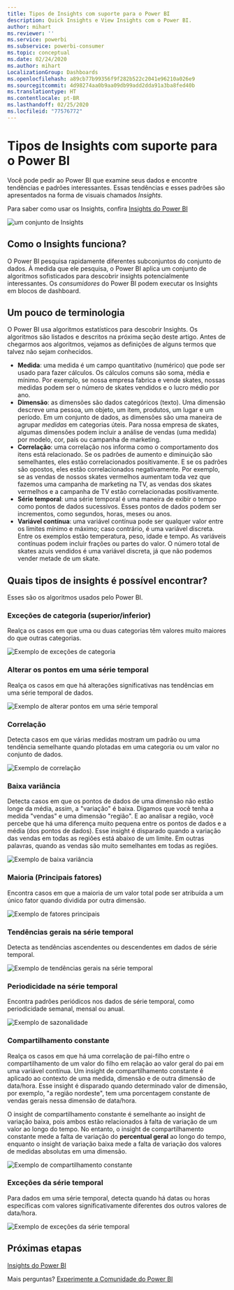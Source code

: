 ```yaml
---
title: Tipos de Insights com suporte para o Power BI
description: Quick Insights e View Insights com o Power BI.
author: mihart
ms.reviewer: ''
ms.service: powerbi
ms.subservice: powerbi-consumer
ms.topic: conceptual
ms.date: 02/24/2020
ms.author: mihart
LocalizationGroup: Dashboards
ms.openlocfilehash: a89cb77b99356f9f282b522c2041e96210a026e9
ms.sourcegitcommit: 4d98274aa0b9aa09db99add2dda91a3ba8fed40b
ms.translationtype: HT
ms.contentlocale: pt-BR
ms.lasthandoff: 02/25/2020
ms.locfileid: "77576772"
---
```

# <a name="types-of-insights-supported-by-power-bi"></a>Tipos de Insights com suporte para o Power BI

Você pode pedir ao Power BI que examine seus dados e encontre tendências e padrões interessantes. Essas tendências e esses padrões são apresentados na forma de visuais chamados *Insights*. 

Para saber como usar os Insights, confira [Insights do Power BI](end-user-insights.md)

![um conjunto de Insights](media/end-user-insight-types/power-bi-insight.png)

## <a name="how-does-insights-work"></a>Como o Insights funciona?
O Power BI pesquisa rapidamente diferentes subconjuntos do conjunto de dados. À medida que ele pesquisa, o Power BI aplica um conjunto de algoritmos sofisticados para descobrir insights potencialmente interessantes. Os *consumidores* do Power BI podem executar os Insights em blocos de dashboard.

## <a name="some-terminology"></a>Um pouco de terminologia
O Power BI usa algoritmos estatísticos para descobrir Insights. Os algoritmos são listados e descritos na próxima seção deste artigo. Antes de chegarmos aos algoritmos, vejamos as definições de alguns termos que talvez não sejam conhecidos. 

* **Medida**: uma medida é um campo quantitativo (numérico) que pode ser usado para fazer cálculos. Os cálculos comuns são soma, média e mínimo. Por exemplo, se nossa empresa fabrica e vende skates, nossas medidas podem ser o número de skates vendidos e o lucro médio por ano.  
* **Dimensão**: as dimensões são dados categóricos (texto). Uma dimensão descreve uma pessoa, um objeto, um item, produtos, um lugar e um período. Em um conjunto de dados, as dimensões são uma maneira de agrupar *medidas* em categorias úteis. Para nossa empresa de skates, algumas dimensões podem incluir a análise de vendas (uma medida) por modelo, cor, país ou campanha de marketing.   
* **Correlação**: uma correlação nos informa como o comportamento dos itens está relacionado.  Se os padrões de aumento e diminuição são semelhantes, eles estão correlacionados positivamente. E se os padrões são opostos, eles estão correlacionados negativamente. Por exemplo, se as vendas de nossos skates vermelhos aumentam toda vez que fazemos uma campanha de marketing na TV, as vendas dos skates vermelhos e a campanha de TV estão correlacionadas positivamente.
* **Série temporal**: uma série temporal é uma maneira de exibir o tempo como pontos de dados sucessivos. Esses pontos de dados podem ser incrementos, como segundos, horas, meses ou anos.  
* **Variável contínua**: uma variável contínua pode ser qualquer valor entre os limites mínimo e máximo; caso contrário, é uma variável discreta. Entre os exemplos estão temperatura, peso, idade e tempo. As variáveis contínuas podem incluir frações ou partes do valor. O número total de skates azuis vendidos é uma variável discreta, já que não podemos vender metade de um skate.  

## <a name="what-types-of-insights-can-you-find"></a>Quais tipos de insights é possível encontrar?
Esses são os algoritmos usados pelo Power BI. 

### <a name="category-outliers-topbottom"></a>Exceções de categoria (superior/inferior)
Realça os casos em que uma ou duas categorias têm valores muito maiores do que outras categorias.  

![Exemplo de exceções de categoria](./media/end-user-insight-types/pbi-auto-insight-types-category-outliers.png)

### <a name="change-points-in-a-time-series"></a>Alterar os pontos em uma série temporal
Realça os casos em que há alterações significativas nas tendências em uma série temporal de dados.

![Exemplo de alterar pontos em uma série temporal](./media/end-user-insight-types/pbi-auto-insight-types-changepoint.png)

### <a name="correlation"></a>Correlação
Detecta casos em que várias medidas mostram um padrão ou uma tendência semelhante quando plotadas em uma categoria ou um valor no conjunto de dados.

![Exemplo de correlação](./media/end-user-insight-types/pbi-auto-insight-types-correlation.png)

### <a name="low-variance"></a>Baixa variância
Detecta casos em que os pontos de dados de uma dimensão não estão longe da média, assim, a "variação" é baixa. Digamos que você tenha a medida "vendas" e uma dimensão "região". E ao analisar a região, você percebe que há uma diferença muito pequena entre os pontos de dados e a média (dos pontos de dados). Esse insight é disparado quando a variação das vendas em todas as regiões está abaixo de um limite. Em outras palavras, quando as vendas são muito semelhantes em todas as regiões.

![Exemplo de baixa variância](./media/end-user-insight-types/power-bi-low-variance.png)

### <a name="majority-major-factors"></a>Maioria (Principais fatores)
Encontra casos em que a maioria de um valor total pode ser atribuída a um único fator quando dividida por outra dimensão.  

![Exemplo de fatores principais](./media/end-user-insight-types/pbi-auto-insight-types-majority.png)

### <a name="overall-trends-in-time-series"></a>Tendências gerais na série temporal
Detecta as tendências ascendentes ou descendentes em dados de série temporal.

![Exemplo de tendências gerais na série temporal](./media/end-user-insight-types/pbi-auto-insight-types-trend.png)

### <a name="seasonality-in-time-series"></a>Periodicidade na série temporal
Encontra padrões periódicos nos dados de série temporal, como periodicidade semanal, mensal ou anual.

![Exemplo de sazonalidade](./media/end-user-insight-types/pbi-auto-insight-types-seasonality-new.png)

### <a name="steady-share"></a>Compartilhamento constante
Realça os casos em que há uma correlação de pai-filho entre o compartilhamento de um valor do filho em relação ao valor geral do pai em uma variável contínua. Um insight de compartilhamento constante é aplicado ao contexto de uma medida, dimensão e de outra dimensão de data/hora. Esse insight é disparado quando determinado valor de dimensão, por exemplo, "a região nordeste", tem uma porcentagem constante de vendas gerais nessa dimensão de data/hora.

O insight de compartilhamento constante é semelhante ao insight de variação baixa, pois ambos estão relacionados à falta de variação de um valor ao longo do tempo. No entanto, o insight de compartilhamento constante mede a falta de variação do **percentual geral** ao longo do tempo, enquanto o insight de variação baixa mede a falta de variação dos valores de medidas absolutas em uma dimensão.

![Exemplo de compartilhamento constante](./media/end-user-insight-types/pbi-auto-insight-types-steadyshare.png)

### <a name="time-series-outliers"></a>Exceções da série temporal
Para dados em uma série temporal, detecta quando há datas ou horas específicas com valores significativamente diferentes dos outros valores de data/hora.

![Exemplo de exceções da série temporal](./media/end-user-insight-types/pbi-auto-insight-types-time-series-outliers.png)

## <a name="next-steps"></a>Próximas etapas
[Insights do Power BI](end-user-insights.md)

Mais perguntas? [Experimente a Comunidade do Power BI](https://community.powerbi.com/)

